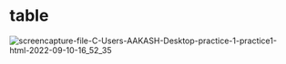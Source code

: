 # table
![screencapture-file-C-Users-AAKASH-Desktop-practice-1-practice1-html-2022-09-10-16_52_35](https://user-images.githubusercontent.com/113104315/189481464-83e85c82-b8c7-4763-b1d0-3b5fa0da8ebb.png)
